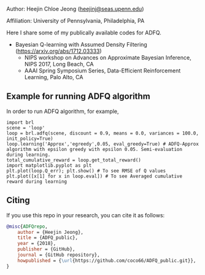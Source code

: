Author: Heejin Chloe Jeong (heejinj@seas.upenn.edu)

Affiliation: University of Pennsylvania, Philadelphia, PA

Here I share some of my publically available codes for ADFQ.

* Bayesian Q-learning with Assumed Density Filtering (https://arxiv.org/abs/1712.03333)
	- NIPS workshop on Advances on Approximate Bayesian Inference, NIPS 2017, Long Beach, CA
	- AAAI Spring Symposium Series, Data-Efficient Reinforcement Learning, Palo Alto, CA 

## Example for running ADFQ algorithm
In order to run ADFQ algorithm, for example,
```
import brl
scene = 'loop'
loop = brl.adfq(scene, discount = 0.9, means = 0.0, variances = 100.0, init_policy=True)
loop.learning('Approx','egreedy',0.05, eval_greedy=True) # ADFQ-Approx algorithm with epsilon greedy with epsilon 0.05. Semi-evaluation during learning.
total_cumulative_reward = loop.get_total_reward()
import matplotlib.pyplot as plt
plt.plot(loop.Q_err); plt.show() # To see RMSE of Q values
plt.plot([x[1] for x in loop.eval]) # To see Averaged cumulative reward during learning
```

## Citing
If you use this repo in your research, you can cite it as follows:
```bibtex
@misc{ADFQrepo,
    author = {Heejin Jeong},
    title = {ADFQ_public},
    year = {2018},
    publisher = {GitHub},
    journal = {GitHub repository},
    howpublished = {\url{https://github.com/coco66/ADFQ_public.git}},
}



